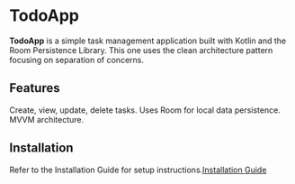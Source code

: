 # TodoApp

**TodoApp** is a simple task management application built with Kotlin and the Room Persistence Library. This one uses the clean architecture pattern focusing on separation of concerns.

## Features
Create, view, update, delete tasks.
Uses Room for local data persistence.
MVVM architecture.

## Installation
Refer to the Installation Guide for setup instructions.[Installation Guide](installation.md)
